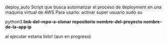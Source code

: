 deploy_auto
Script que busca automatizar el  proceso de deployment en una maquina virtual de AWS 
Para usarlo:
activar super usuario 
sudo su

python3 <strong>link-del-repo-a-clonar repositorio nombre-del-proyecto nombre-de-la-app ip </strong>

al ejecutar estaria listo! (aun en progreso)
